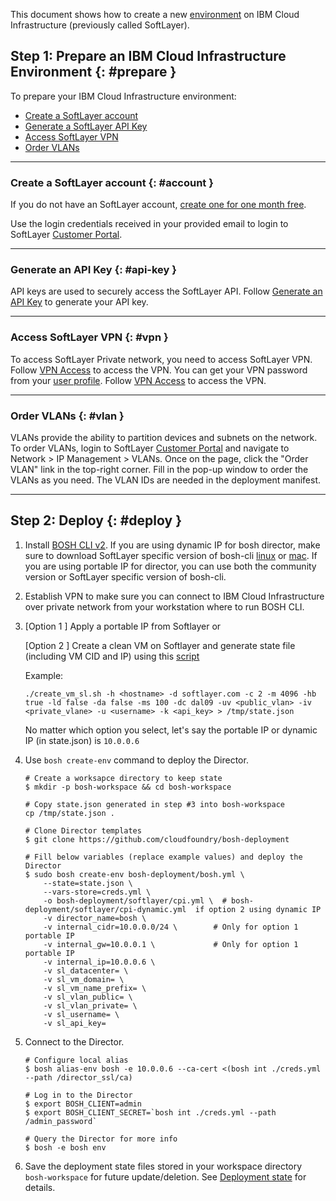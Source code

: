 This document shows how to create a new [environment](terminology.md#environment) on IBM Cloud Infrastructure (previously called SoftLayer).

## Step 1: Prepare an IBM Cloud Infrastructure Environment {: #prepare }

To prepare your IBM Cloud Infrastructure environment:

* [Create a SoftLayer account](#account)
* [Generate a SoftLayer API Key](#api-key)
* [Access SoftLayer VPN](#vpn)
* [Order VLANs](#vlan)

---
### Create a SoftLayer account {: #account }

If you do not have an SoftLayer account, [create one for one month free](https://www.softlayer.com/promo/freeCloud).

Use the login credentials received in your provided email to login to SoftLayer [Customer Portal](https://control.softlayer.com).

---
### Generate an API Key {: #api-key }

API keys are used to securely access the SoftLayer API. Follow [Generate an API Key](http://knowledgelayer.softlayer.com/procedure/generate-api-key) to generate your API key.

---
### Access SoftLayer VPN {: #vpn }

To access SoftLayer Private network, you need to access SoftLayer VPN. Follow [VPN Access](http://www.softlayer.com/vpn-access) to access the VPN. You can get your VPN password from your [user profile](https://control.softlayer.com/account/user/profile). Follow [VPN Access](http://www.softlayer.com/vpn-access) to access the VPN.

---
### Order VLANs {: #vlan }

VLANs provide the ability to partition devices and subnets on the network. To order VLANs, login to SoftLayer [Customer Portal](https://control.softlayer.com) and navigate to Network > IP Management > VLANs. Once on the page, click the "Order VLAN" link in the top-right corner. Fill in the pop-up window to order the VLANs as you need. The VLAN IDs are needed in the deployment manifest.

---
## Step 2: Deploy {: #deploy }

1. Install [BOSH CLI v2](cli-v2.md). If you are using dynamic IP for bosh director, make sure to download SoftLayer specific version of bosh-cli [linux](https://bosh-softlayer-artifacts.s3.amazonaws.com/bosh-cli-5.0.1.1-softlayer-linux-amd64) or [mac](https://bosh-softlayer-artifacts.s3.amazonaws.com/bosh-cli-5.0.1.1-softlayer-darwin-amd64). If you are using portable IP for director, you can use both the community version or SoftLayer specific version of bosh-cli.

2. Establish VPN to make sure you can connect to IBM Cloud Infrastructure over private network from your workstation where to run BOSH CLI. 

3. \[Option 1 \] Apply a portable IP from Softlayer or

   \[Option 2 \] Create a clean VM on Softlayer and generate state file (including VM CID and IP) using this [script](https://github.com/cloudfoundry/bosh-softlayer-cpi-release/blob/master/docs/create_vm_sl.sh)
   
   Example:
   ```shell
   ./create_vm_sl.sh -h <hostname> -d softlayer.com -c 2 -m 4096 -hb true -ld false -da false -ms 100 -dc dal09 -uv <public_vlan> -iv <private_vlane> -u <username> -k <api_key> > /tmp/state.json
   ```
   
   No matter which option you select, let's say the portable IP or dynamic IP (in state.json) is `10.0.0.6`

4. Use `bosh create-env` command to deploy the Director.

    ```shell
    # Create a worksapce directory to keep state
    $ mkdir -p bosh-workspace && cd bosh-workspace

    # Copy state.json generated in step #3 into bosh-workspace
    cp /tmp/state.json .

    # Clone Director templates
    $ git clone https://github.com/cloudfoundry/bosh-deployment

    # Fill below variables (replace example values) and deploy the Director
    $ sudo bosh create-env bosh-deployment/bosh.yml \
        --state=state.json \
        --vars-store=creds.yml \
        -o bosh-deployment/softlayer/cpi.yml \  # bosh-deployment/softlayer/cpi-dynamic.yml  if option 2 using dynamic IP
        -v director_name=bosh \
        -v internal_cidr=10.0.0.0/24 \        # Only for option 1 portable IP
        -v internal_gw=10.0.0.1 \             # Only for option 1 portable IP
        -v internal_ip=10.0.0.6 \
        -v sl_datacenter= \
        -v sl_vm_domain= \
        -v sl_vm_name_prefix= \
        -v sl_vlan_public= \
        -v sl_vlan_private= \
        -v sl_username= \
        -v sl_api_key=
    ```

5. Connect to the Director.

    ```shell
    # Configure local alias
    $ bosh alias-env bosh -e 10.0.0.6 --ca-cert <(bosh int ./creds.yml --path /director_ssl/ca)

    # Log in to the Director
    $ export BOSH_CLIENT=admin
    $ export BOSH_CLIENT_SECRET=`bosh int ./creds.yml --path /admin_password`

    # Query the Director for more info
    $ bosh -e bosh env
    ```

6. Save the deployment state files stored in your workspace directory `bosh-workspace` for future update/deletion. See [Deployment state](cli-envs.md#deployment-state) for details.
